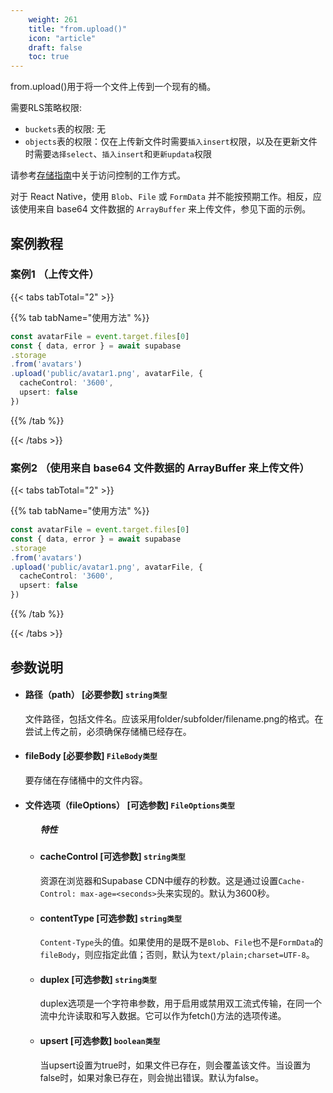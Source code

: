 ```yaml
---
    weight: 261
    title: "from.upload()"
    icon: "article"
    draft: false
    toc: true
---
```


from.upload()用于将一个文件上传到一个现有的桶。


需要RLS策略权限:
  - `buckets`表的权限: 无
  - `objects`表的权限：仅在上传新文件时需要`插入insert`权限，以及在更新文件时需要`选择select`、`插入insert`和`更新updata`权限

请参考[存储指南](/docs/app/storage/storage#access-control)中关于访问控制的工作方式。

对于 React Native，使用 `Blob`、`File` 或 `FormData` 并不能按预期工作。相反，应该使用来自 base64 文件数据的 `ArrayBuffer` 来上传文件，参见下面的示例。



## 案例教程

### 案例1 （上传文件）

{{< tabs tabTotal="2" >}}


{{% tab tabName="使用方法" %}}



  ```ts
const avatarFile = event.target.files[0]
const { data, error } = await supabase
  .storage
  .from('avatars')
  .upload('public/avatar1.png', avatarFile, {
    cacheControl: '3600',
    upsert: false
  })
  ```



{{% /tab %}}

{{< /tabs >}}

### 案例2 （使用来自 base64 文件数据的 ArrayBuffer 来上传文件）

{{< tabs tabTotal="2" >}}


{{% tab tabName="使用方法" %}}



  ```ts
const avatarFile = event.target.files[0]
const { data, error } = await supabase
  .storage
  .from('avatars')
  .upload('public/avatar1.png', avatarFile, {
    cacheControl: '3600',
    upsert: false
  })
  ```



{{% /tab %}}

{{< /tabs >}}















## 参数说明

<ul className="method-list-group">
  
<li className="method-list-item">
  <h4 className="method-list-item-label">
    <span className="method-list-item-label-name">
      路径（path）
    </span>
    <span className="method-list-item-label-badge required">
      [必要参数]
    </span>
    <span className="method-list-item-validation">
      <code>string类型</code>
    </span>
  </h4>
  <div class="method-list-item-description">

文件路径，包括文件名。应该采用folder/subfolder/filename.png的格式。在尝试上传之前，必须确保存储桶已经存在。

  </div>
  
</li>



<li className="method-list-item">
  <h4 className="method-list-item-label">
    <span className="method-list-item-label-name">
      fileBody
    </span>
    <span className="method-list-item-label-badge required">
      [必要参数]
    </span>
    <span className="method-list-item-validation">
      <code>FileBody类型</code>
    </span>
  </h4>
  <div class="method-list-item-description">

要存储在存储桶中的文件内容。

  </div>
  
</li>





<li className="method-list-item">
  <h4 className="method-list-item-label">
    <span className="method-list-item-label-name">
      文件选项（fileOptions）
    </span>
    <span className="method-list-item-label-badge required">
      [可选参数]
    </span>
    <span className="method-list-item-validation">
      <code>FileOptions类型</code> 
    </span>
  </h4>

  
<ul className="method-list-group">
  <h5 class="method-list-title method-list-title-isChild expanded">特性</h5>

<li className="method-list-item">
  <h4 className="method-list-item-label">
    <span className="method-list-item-label-name">
      cacheControl
    </span>
    <span className="method-list-item-label-badge required">
      [可选参数]
    </span>
    <span className="method-list-item-validation">
      <code>string类型</code>
    </span>
  </h4>
  <div class="method-list-item-description">

资源在浏览器和Supabase CDN中缓存的秒数。这是通过设置`Cache-Control: max-age=<seconds>`头来实现的。默认为3600秒。

  </div>
  
</li>


<li className="method-list-item">
  <h4 className="method-list-item-label">
    <span className="method-list-item-label-name">
      contentType
    </span>
    <span className="method-list-item-label-badge required">
      [可选参数]
    </span>
    <span className="method-list-item-validation">
      <code>string类型</code>
    </span>
  </h4>
  <div class="method-list-item-description">

`Content-Type`头的值。如果使用的是既不是`Blob`、`File`也不是`FormData`的`fileBody`，则应指定此值；否则，默认为`text/plain;charset=UTF-8`。

  </div>
  
</li>


<li className="method-list-item">
  <h4 className="method-list-item-label">
    <span className="method-list-item-label-name">
      duplex
    </span>
    <span className="method-list-item-label-badge required">
      [可选参数]
    </span>
    <span className="method-list-item-validation">
      <code>string类型</code>
    </span>
  </h4>
  <div class="method-list-item-description">

duplex选项是一个字符串参数，用于启用或禁用双工流式传输，在同一个流中允许读取和写入数据。它可以作为fetch()方法的选项传递。

  </div>
  
</li>


<li className="method-list-item">
  <h4 className="method-list-item-label">
    <span className="method-list-item-label-name">
      upsert
    </span>
    <span className="method-list-item-label-badge required">
      [可选参数]
    </span>
    <span className="method-list-item-validation">
      <code>boolean类型</code>
    </span>
  </h4>
  <div class="method-list-item-description">

当upsert设置为true时，如果文件已存在，则会覆盖该文件。当设置为false时，如果对象已存在，则会抛出错误。默认为false。

  </div>
  
</li>



</ul>

</li>


</ul>
